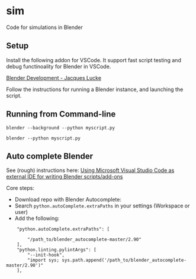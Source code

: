 # sim
Code for simulations in Blender

## Setup

Install the following addon for VSCode. It support fast script testing and debug functinoality for Blender in VSCode.

[Blender Development - Jacques Lucke](https://marketplace.visualstudio.com/items?itemName=JacquesLucke.blender-development)

Follow the instructions for running a Blender instance, and launching the script. 


## Running from Command-line

```blender --background --python myscript.py```

```blender --python myscript.py```


## Auto complete Blender

See (rough) instructions here: [Using Microsoft Visual Studio Code as external IDE for writing Blender scripts/add-ons](https://b3d.interplanety.org/en/using-microsoft-visual-studio-code-as-external-ide-for-writing-blender-scripts-add-ons/)

Core steps: 
- Download repo with Blender Autocomplete:
- Search `python.autoComplete.extraPaths` in your settings (Workspace or user)
- Add the following:
```
    "python.autoComplete.extraPaths": [
    
        "/path_to/blender_autocomplete-master/2.90"    
    ],
    "python.linting.pylintArgs": [
        "--init-hook",
        "import sys; sys.path.append('/path_to/blender_autocomplete-master/2.90')"
    ],
```
